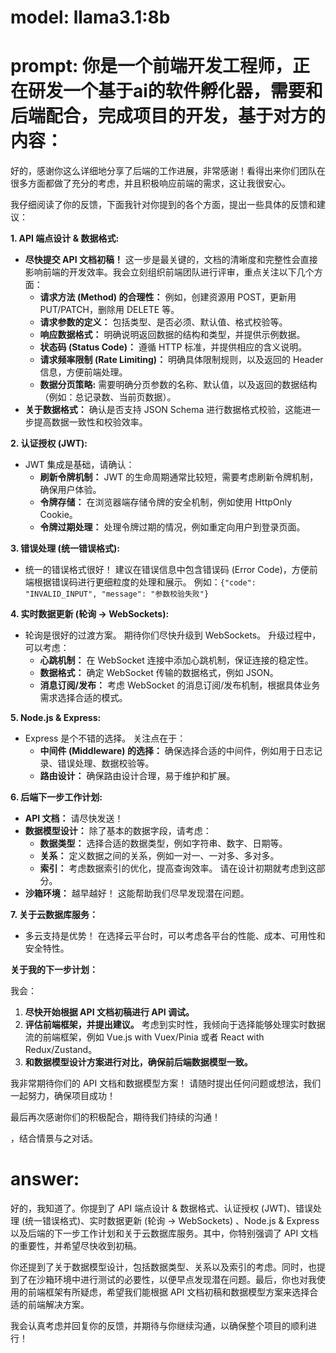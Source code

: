 # model: llama3.1:8b
# prompt: 你是一个前端开发工程师，正在研发一个基于ai的软件孵化器，需要和后端配合，完成项目的开发，基于对方的内容：
好的，感谢你这么详细地分享了后端的工作进展，非常感谢！看得出来你们团队在很多方面都做了充分的考虑，并且积极响应前端的需求，这让我很安心。

我仔细阅读了你的反馈，下面我针对你提到的各个方面，提出一些具体的反馈和建议：

**1. API 端点设计 & 数据格式:**

*   **尽快提交 API 文档初稿！** 这一步是最关键的，文档的清晰度和完整性会直接影响前端的开发效率。我会立刻组织前端团队进行评审，重点关注以下几个方面：
    *   **请求方法 (Method) 的合理性：** 例如，创建资源用 POST，更新用 PUT/PATCH，删除用 DELETE 等。
    *   **请求参数的定义：** 包括类型、是否必须、默认值、格式校验等。
    *   **响应数据格式：** 明确说明返回数据的结构和类型，并提供示例数据。
    *   **状态码 (Status Code)：** 遵循 HTTP 标准，并提供相应的含义说明。
    *   **请求频率限制 (Rate Limiting)：**  明确具体限制规则，以及返回的 Header 信息，方便前端处理。
    *   **数据分页策略:** 需要明确分页参数的名称、默认值，以及返回的数据结构（例如：总记录数、当前页数据）。
*   **关于数据格式：** 确认是否支持 JSON Schema 进行数据格式校验，这能进一步提高数据一致性和校验效率。

**2. 认证授权 (JWT):**

*   JWT 集成是基础，请确认：
    *   **刷新令牌机制：**  JWT 的生命周期通常比较短，需要考虑刷新令牌机制，确保用户体验。
    *   **令牌存储：** 在浏览器端存储令牌的安全机制，例如使用 HttpOnly Cookie。
    *   **令牌过期处理：**  处理令牌过期的情况，例如重定向用户到登录页面。

**3. 错误处理 (统一错误格式):**

*   统一的错误格式很好！ 建议在错误信息中包含错误码 (Error Code)，方便前端根据错误码进行更细粒度的处理和展示。  例如：`{"code": "INVALID_INPUT", "message": "参数校验失败"}`

**4. 实时数据更新 (轮询 -> WebSockets):**

*   轮询是很好的过渡方案。 期待你们尽快升级到 WebSockets。 升级过程中，可以考虑：
    *   **心跳机制：**  在 WebSocket 连接中添加心跳机制，保证连接的稳定性。
    *   **数据格式：** 确定 WebSocket 传输的数据格式，例如 JSON。
    *   **消息订阅/发布：**  考虑 WebSocket 的消息订阅/发布机制，根据具体业务需求选择合适的模式。

**5. Node.js & Express:**

*   Express 是个不错的选择。 关注点在于：
    *   **中间件 (Middleware) 的选择：** 确保选择合适的中间件，例如用于日志记录、错误处理、数据校验等。
    *   **路由设计：** 确保路由设计合理，易于维护和扩展。

**6. 后端下一步工作计划:**

*   **API 文档：** 请尽快发送！
*   **数据模型设计：** 除了基本的数据字段，请考虑：
    *   **数据类型：** 选择合适的数据类型，例如字符串、数字、日期等。
    *   **关系：** 定义数据之间的关系，例如一对一、一对多、多对多。
    *   **索引：** 考虑数据索引的优化，提高查询效率。 请在设计初期就考虑到这部分。
*   **沙箱环境：** 越早越好！ 这能帮助我们尽早发现潜在问题。

**7. 关于云数据库服务：**

*   多云支持是优势！ 在选择云平台时，可以考虑各平台的性能、成本、可用性和安全特性。

**关于我的下一步计划：**

我会：

1.  **尽快开始根据 API 文档初稿进行 API 调试。**
2.  **评估前端框架，并提出建议。** 考虑到实时性，我倾向于选择能够处理实时数据流的前端框架，例如 Vue.js with Vuex/Pinia 或者 React with Redux/Zustand。
3.  **和数据模型设计方案进行对比，确保前后端数据模型一致。**

我非常期待你们的 API 文档和数据模型方案！  请随时提出任何问题或想法，我们一起努力，确保项目成功！

最后再次感谢你们的积极配合，期待我们持续的沟通！

，结合情景与之对话。
# answer: 
 好的，我知道了。你提到了 API 端点设计 & 数据格式、认证授权 (JWT)、错误处理 (统一错误格式)、实时数据更新 (轮询 -> WebSockets) 、Node.js & Express 以及后端的下一步工作计划和关于云数据库服务。其中，你特别强调了 API 文档的重要性，并希望尽快收到初稿。

你还提到了关于数据模型设计，包括数据类型、关系以及索引的考虑。同时，也提到了在沙箱环境中进行测试的必要性，以便早点发现潜在问题。最后，你也对我使用的前端框架有所疑虑，希望我们能根据 API 文档初稿和数据模型方案来选择合适的前端解决方案。

我会认真考虑并回复你的反馈，并期待与你继续沟通，以确保整个项目的顺利进行！
